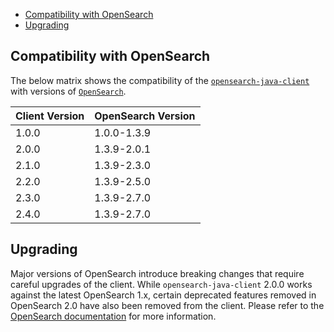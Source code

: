 - [Compatibility with OpenSearch](#compatibility-with-opensearch)
- [Upgrading](#upgrading)

## Compatibility with OpenSearch

The below matrix shows the compatibility of the [`opensearch-java-client`](https://search.maven.org/artifact/org.opensearch.client/opensearch-java) with versions of [`OpenSearch`](https://opensearch.org/downloads.html#opensearch).

| Client Version | OpenSearch Version |
|----------------|--------------------|
| 1.0.0          | 1.0.0-1.3.9        |
| 2.0.0          | 1.3.9-2.0.1        |
| 2.1.0          | 1.3.9-2.3.0        |
| 2.2.0          | 1.3.9-2.5.0        |
| 2.3.0          | 1.3.9-2.7.0        |
| 2.4.0          | 1.3.9-2.7.0        |

## Upgrading

Major versions of OpenSearch introduce breaking changes that require careful upgrades of the client. While `opensearch-java-client` 2.0.0 works against the latest OpenSearch 1.x, certain deprecated features removed in OpenSearch 2.0 have also been removed from the client. Please refer to the [OpenSearch documentation](https://opensearch.org/docs/latest/clients/index/) for more information.